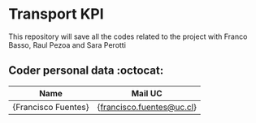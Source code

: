 # Transport KPI

This repository will save all the codes related to the project with Franco Basso, Raul Pezoa and Sara Perotti

## Coder personal data :octocat:

| Name | Mail UC |
| :-: | :-: |
| {Francisco Fuentes} | {francisco.fuentes@uc.cl} |
